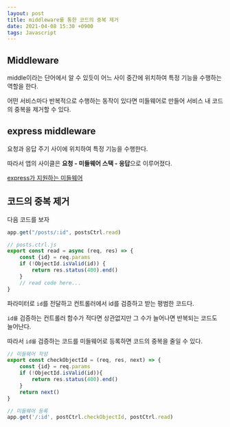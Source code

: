 ```yaml
---
layout: post
title: middleware를 통한 코드의 중복 제거
date: 2021-04-08 15:30 +0900
tags: Javascript
---
```


## Middleware

middle이라는 단어에서 알 수 있듯이 어느 사이 중간에 위치하여 특정 기능을 수행하는 역할을 한다.

어떤 서비스마다 반복적으로 수행하는 동작이 있다면 미들웨어로 만들어 서비스 내 코드의 중복을 제거할 수 있다.

## express middleware

요청과 응답 주기 사이에 위치하여 특정 기능을 수행한다.

따라서 앱의 사이클은 **요청 - 미들웨어 스택 - 응답**으로 이루어졌다.

[express가 지원하는 미들웨어](https://expressjs.com/ko/guide/using-middleware.html#middleware.error-handling)

## 코드의 중복 제거

다음 코드를 보자

```javascript
app.get("/posts/:id", postsCtrl.read)
```

```javascript
// posts.ctrl.js
export const read = async (req, res) => {
    const {id} = req.params
    if (!ObjectId.isValid(id)) {
        return res.status(400).end()
    }
    // read code here...
}
```

파라미터로 `id`를 전달하고 컨트롤러에서 id를 검증하고 받는 평범한 코드다.

`id를` 검증하는 컨트롤러 함수가 적다면 상관없지만 그 수가 늘어나면 반복되는 코드도 늘어난다.

따라서 `id를` 검증하는 코드를 미들웨어로 등록하면 코드의 중복을 줄일 수 있다.

```javascript
// 미들웨어 작성
export const checkObjectId = (req, res, next) => {
    const {id} = req.params
    if (!ObjectId.isValid(id)){
        return res.status(400).end()
    }
    return next()
}

```

```javascript
// 미들웨어 등록
app.get('/:id', postCtrl.checkObjectId, postCtrl.read)
```
